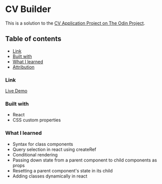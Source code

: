 # CV Builder

This is a solution to the [CV Application Project on The Odin Project](https://www.theodinproject.com/lessons/node-path-javascript-cv-application).

## Table of contents

- [Link](#link)
- [Built with](#built-with)
- [What I learned](#what-i-learned)
- [Attribution](#attribution)

### Link

[Live Demo](https://mwiafeansong.github.io/cv-builder/)

### Built with

- React
- CSS custom properties

### What I learned

- Syntax for class components
- Query selection in react using createRef
- Conditional rendering
- Passing down state from a parent component to child components as props
- Resetting a parent component's state in its child
- Adding classes dynamically in react
